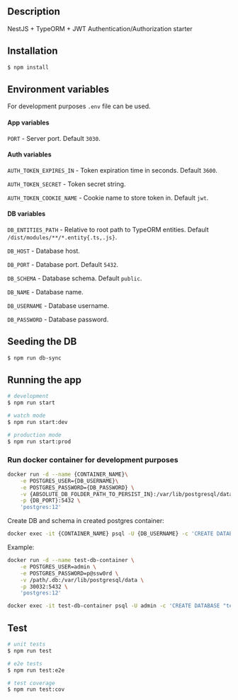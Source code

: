 ## Description

NestJS + TypeORM + JWT Authentication/Authorization starter

## Installation

```bash
$ npm install
```

## Environment variables

For development purposes `.env` file can be used.

#### App variables

`PORT` - Server port. Default `3030`.

#### Auth variables

`AUTH_TOKEN_EXPIRES_IN` - Token expiration time in seconds. Default `3600`.

`AUTH_TOKEN_SECRET` - Token secret string.

`AUTH_TOKEN_COOKIE_NAME` - Cookie name to store token in. Default `jwt`.

#### DB variables

`DB_ENTITIES_PATH` - Relative to root path to TypeORM entities. Default `/dist/modules/**/*.entity{.ts,.js}`.

`DB_HOST` - Database host.

`DB_PORT` - Database port. Default `5432`.

`DB_SCHEMA` - Database schema. Default `public`.

`DB_NAME` - Database name.

`DB_USERNAME` - Database username.

`DB_PASSWORD` - Database password.

## Seeding the DB

```bash
$ npm run db-sync
```

## Running the app

```bash
# development
$ npm run start

# watch mode
$ npm run start:dev

# production mode
$ npm run start:prod
```

### Run docker container for development purposes

```bash
docker run -d --name {CONTAINER_NAME}\
    -e POSTGRES_USER={DB_USERNAME}\
    -e POSTGRES_PASSWORD={DB_PASSWORD} \
    -v {ABSOLUTE_DB_FOLDER_PATH_TO_PERSIST_IN}:/var/lib/postgresql/data \
    -p {DB_PORT}:5432 \
    'postgres:12'
``` 

Create DB and schema in created postgres container:

```bash
docker exec -it {CONTAINER_NAME} psql -U {DB_USERNAME} -c 'CREATE DATABASE "{DB_NAME}";'
```

Example:
```bash
docker run -d --name test-db-container \
    -e POSTGRES_USER=admin \
    -e POSTGRES_PASSWORD=p@ssw0rd \
    -v /path/.db:/var/lib/postgresql/data \
    -p 30032:5432 \
    'postgres:12'

docker exec -it test-db-container psql -U admin -c 'CREATE DATABASE "test-db";'
```

## Test

```bash
# unit tests
$ npm run test

# e2e tests
$ npm run test:e2e

# test coverage
$ npm run test:cov
```
